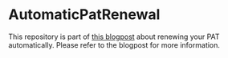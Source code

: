 # AutomaticPatRenewal
This repository is part of [this blogpost](https://autosysops.com/blog/automatic-pat-renewal-for-azure-devops) about renewing your PAT automatically. Please refer to the blogpost for more information.

